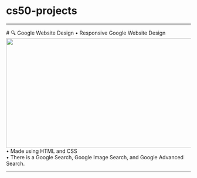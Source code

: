 # cs50-projects

<hr>
# 🔍 Google  Website Design 
<img src="google.png" align="right" width="600" height="300">
• Responsive Google Website Design
<br>
• Made using HTML and CSS
<br>
• There is a  Google Search, Google Image Search, and Google Advanced Search. 
<hr>
